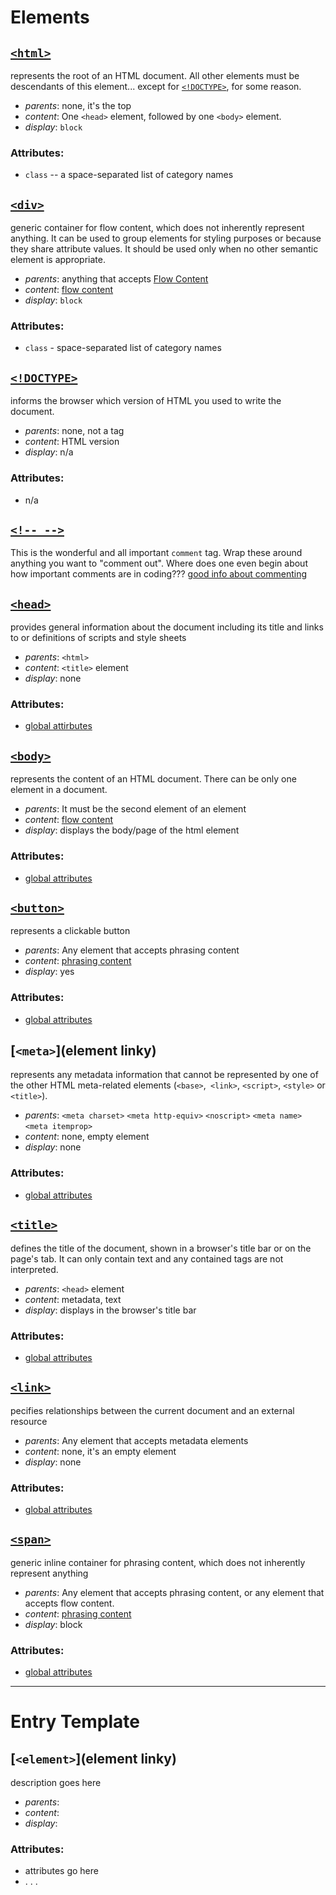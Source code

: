 # Elements

## [`<html>`](https://developer.mozilla.org/en-US/docs/Web/HTML/Element/html)

represents the root of an HTML document. All other elements must be descendants of this element... except for [`<!DOCTYPE>`](#doctype), for some reason.

* _parents_: none, it's the top
* _content_: One `<head>` element, followed by one `<body>` element.
* _display_: `block`

### Attributes:
* `class` -- a space-separated list of category names


## [`<div>`](https://developer.mozilla.org/en-US/docs/Web/HTML/Element/div)

generic container for flow content, which does not inherently represent anything. It can be used to group elements for styling purposes or because they share attribute values. It should be used only when no other semantic element is appropriate.

* _parents_: anything that accepts [Flow Content](https://developer.mozilla.org/en-US/docs/Web/HTML/Content_categories#Flow_content)
* _content_: [flow content](https://developer.mozilla.org/en-US/docs/Web/HTML/Content_categories#Flow_content)
* _display_: `block`

### Attributes:
* `class` - space-separated list of category names

## [`<!DOCTYPE>`](https://developer.mozilla.org/en-US/docs/Glossary/Doctype)

informs the browser which version of HTML you used to write the document.

* _parents_: none, not a tag
* _content_: HTML version
* _display_: n/a

### Attributes:
* n/a

## [`<!-- -->`](http://www.w3.org/TR/html5/syntax.html#comments)
This is the wonderful and all important `comment` tag. Wrap these around anything you want to "comment out". Where does one even begin about how important comments are in coding???
[good info about commenting](https://developer.mozilla.org/en-US/docs/Web/Guide/HTML/The_Importance_of_Correct_HTML_Commenting
)

## [`<head>`](https://developer.mozilla.org/en-US/docs/Web/HTML/Element/head)
provides general information about the document including its title and links to or definitions of scripts and style sheets

* _parents_: `<html>`
* _content_: `<title>` element
* _display_: none

### Attributes:
* [global attirbutes](https://developer.mozilla.org/en-US/docs/Web/HTML/Global_attributes)


## [`<body>`](https://developer.mozilla.org/en-US/docs/Web/HTML/Element/body)
represents the content of an HTML document. There can be only one <body> element in a document.

* _parents_: It must be the second element of an <html> element
* _content_: [flow content](https://developer.mozilla.org/en-US/docs/Web/Guide/HTML/Content_categories#Flow_content)
* _display_: displays the body/page of the html element

### Attributes:
* [global attributes](https://developer.mozilla.org/en-US/docs/Web/HTML/Global_attributes)

## [`<button>`](https://developer.mozilla.org/en-US/docs/Web/HTML/Element/button)
represents a clickable button

* _parents_: Any element that accepts phrasing content
* _content_: [phrasing content](https://developer.mozilla.org/en-US/docs/Web/Guide/HTML/Content_categories#Phrasing_content)
* _display_: yes

### Attributes:
* [global attributes](https://developer.mozilla.org/en-US/docs/Web/HTML/Global_attributes)

## [`<meta>`](element linky)
represents any metadata information that cannot be represented by one of the other HTML meta-related elements (`<base>`,` <link>`, `<script>`, `<style>` or `<title>`).

* _parents_: `<meta charset>` `<meta http-equiv>` `<noscript>` `<meta name>` `<meta itemprop>`
* _content_: none, empty element
* _display_: none

### Attributes:
* [global attributes](https://developer.mozilla.org/en-US/docs/Web/HTML/Global_attributes)

## [`<title>`](https://developer.mozilla.org/en-US/docs/Web/HTML/Element/title)
defines the title of the document, shown in a browser's title bar or on the page's tab. It can only contain text and any contained tags are not interpreted.

* _parents_: `<head>` element
* _content_: metadata, text
* _display_: displays in the browser's title bar

### Attributes:
* [global attributes](https://developer.mozilla.org/en-US/docs/Web/HTML/Global_attributes)

## [`<link>`](https://developer.mozilla.org/en-US/docs/Web/HTML/Element/link)
pecifies relationships between the current document and an external resource

* _parents_: Any element that accepts metadata elements
* _content_: none, it's an empty element
* _display_: none

### Attributes:
* [global attributes](https://developer.mozilla.org/en-US/docs/Web/HTML/Global_attributes)

## [`<span>`](https://developer.mozilla.org/en-US/docs/Web/HTML/Element/span)
generic inline container for phrasing content, which does not inherently represent anything

* _parents_: Any element that accepts phrasing content, or any element that accepts flow content.
* _content_: [phrasing content](https://developer.mozilla.org/en-US/docs/Web/Guide/HTML/Content_categories#Phrasing_content)
* _display_: block

### Attributes:
* [global attributes](https://developer.mozilla.org/en-US/docs/Web/HTML/Global_attributes)


-------------------------------

# Entry Template

## [`<element>`](element linky)
description goes here

* _parents_:
* _content_:
* _display_:

### Attributes:
* attributes go here
* . . .
